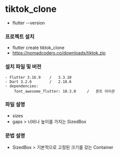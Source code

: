 # tiktok_clone

- flutter --version

### 프로젝트 설치

- flutter create tiktok_clone
- https://nomadcoders.co/downloads/tiktok.zip

### 설치 파일 및 버전

    - Flutter 3.16.9    /   3.3.10
    - Dart 3.2.6        /   2.18.6
    - dependencies:
        font_awesome_flutter: 10.3.0     /   폰트 아이콘

### 파일 설명

- sizes
- gaps > 너비나 높이를 가지는 SizedBox

### 문법 설명

- SizedBox > 기본적으로 고정된 크기를 갖는 Container
